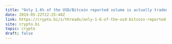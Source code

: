 ```yaml
---
title: "Only 1.6% of the USD/Bitcoin reported volume is actually traded in USD"
date: 2019-05-22T22:25:48Z
link: https://crypto.bi/z/threads/only-1-6-of-the-usd-bitcoin-reported-volume-is-actually-traded-in-usd.1016/?utm_medium=RSS&utm_source=hune
site: crypto.bi
topic: crypto
draft: false
---
```

